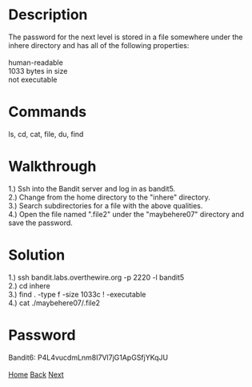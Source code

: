 # Description
The password for the next level is stored in a file somewhere under the inhere directory and has all of the following properties: <br /> <br />
human-readable <br />
1033 bytes in size <br />
not executable
# Commands
ls, cd, cat, file, du, find
# Walkthrough
1.) Ssh into the Bandit server and log in as bandit5. <br />
2.) Change from the home directory to the "inhere" directory. <br />
3.) Search subdirectories for a file with the above qualities. <br />
4.) Open the file named ".file2" under the "maybehere07" directory and save the password.
# Solution
1.) ssh bandit.labs.overthewire.org -p 2220 -l bandit5 <br />
2.) cd inhere <br />
3.) find . -type f -size 1033c ! -executable <br />
4.) cat ./maybehere07/.file2
# Password
Bandit6: P4L4vucdmLnm8I7Vl7jG1ApGSfjYKqJU <br /> <br />
[Home](https://github.com/Spagoooti/OverTheWire-Bandit/blob/main/README.md) [Back](https://github.com/Spagoooti/OverTheWire-Bandit/blob/main/Bandit%200%20-%3E%2010/Bandit%204%20-%3E%205.md) [Next](https://github.com/Spagoooti/OverTheWire-Bandit/blob/main/Bandit%200%20-%3E%2010/Bandit%206%20-%3E%207.md)
